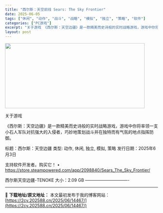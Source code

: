 ```yaml
---
title: "西尔斯：天空前线 Sears: The Sky Frontier"
date: 2025-06-05
tags: ["休闲", "动作", "战斗", "战略", "模拟", "独立", "策略", "软件"]
categories: ["PC游戏"]
excerpt: "关于游戏 《西尔斯：天空边疆》是一款精美而史诗般的实时战略游戏，游戏中你将率领一支小石人军队对抗强大的入侵者，巧妙地策划战斗并在独特而有气氛的地点指挥防御。 标题：西尔斯：天空边疆 类型: 动作, 休闲, 独立, 模拟, 策略 发行日期：2025年6月3日 支持软件开发者。购买它！ • https:&hellip;"
layout: post
---
```


<img class="aligncenter size-full wp-image-14469" src="https://2cy.202588.cn/wp-content/uploads/2025/06/2025060508084282.webp" alt="" width="460" height="215" />

关于游戏

《西尔斯：天空边疆》是一款精美而史诗般的实时战略游戏，游戏中你将率领一支小石人军队对抗强大的入侵者，巧妙地策划战斗并在独特而有气氛的地点指挥防御。

标题：西尔斯：天空边疆
类型: 动作, 休闲, 独立, 模拟, 策略
发行日期：2025年6月3日

支持软件开发者。购买它！
• https://store.steampowered.com/app/2098840/Sears_The_Sky_Frontier/

西尔斯天空边疆-TENOKE
大小：2.09 GB
——————————- 

---
📖 **下载地址/原文地址：** 本文最初发布于我的博客网站：[https://2cy.202588.cn/2025/06/14467/](https://2cy.202588.cn/2025/06/14467/)
